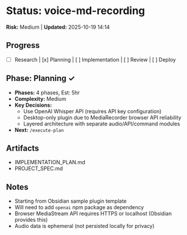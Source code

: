 # Status: voice-md-recording

**Risk:** Medium | **Updated:** 2025-10-19 14:14

## Progress
- [ ] Research | [x] Planning | [ ] Implementation | [ ] Review | [ ] Deploy

## Phase: Planning ✓
- **Phases:** 4 phases, Est: 5hr
- **Complexity:** Medium
- **Key Decisions:**
  - Use OpenAI Whisper API (requires API key configuration)
  - Desktop-only plugin due to MediaRecorder browser API reliability
  - Layered architecture with separate audio/API/command modules
- **Next:** `/execute-plan`

## Artifacts
- IMPLEMENTATION_PLAN.md
- PROJECT_SPEC.md

## Notes
- Starting from Obsidian sample plugin template
- Will need to add `openai` npm package as dependency
- Browser MediaStream API requires HTTPS or localhost (Obsidian provides this)
- Audio data is ephemeral (not persisted locally for privacy)

